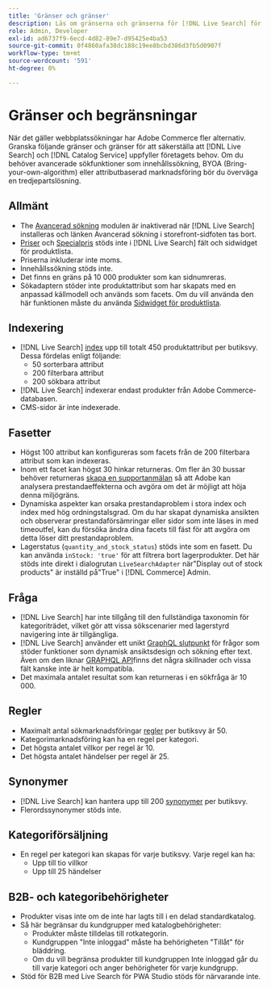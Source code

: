 ```yaml
---
title: 'Gränser och gränser'
description: Läs om gränserna och gränserna för [!DNL Live Search] för att säkerställa att den uppfyller företagets behov.
role: Admin, Developer
exl-id: ad6737f9-6ecd-4d82-89e7-d95425e4ba53
source-git-commit: 0f4860afa38dc188c19ee8bcbd386d3fb5d0907f
workflow-type: tm+mt
source-wordcount: '591'
ht-degree: 0%

---
```


# Gränser och begränsningar

När det gäller webbplatssökningar har Adobe Commerce fler alternativ. Granska följande gränser och gränser för att säkerställa att [!DNL Live Search] och [!DNL Catalog Service] uppfyller företagets behov. Om du behöver avancerade sökfunktioner som innehållssökning, BYOA (Bring-your-own-algorithm) eller attributbaserad marknadsföring bör du överväga en tredjepartslösning.

## Allmänt

- The [Avancerad sökning](https://experienceleague.adobe.com/en/docs/commerce-admin/catalog/catalog/search/search) modulen är inaktiverad när [!DNL Live Search] installeras och länken Avancerad sökning i storefront-sidfoten tas bort.
- [Priser](https://experienceleague.adobe.com/en/docs/commerce-admin/catalog/products/pricing/product-price-tier) och [Specialpris](https://experienceleague.adobe.com/en/docs/commerce-admin/catalog/products/pricing/product-price-special) stöds inte i [!DNL Live Search] fält och sidwidget för produktlista.
- Priserna inkluderar inte moms.
- Innehållssökning stöds inte.
- Det finns en gräns på 10 000 produkter som kan sidnumreras.
- Sökadaptern stöder inte produktattribut som har skapats med en anpassad källmodell och används som facets. Om du vill använda den här funktionen måste du använda [Sidwidget för produktlista](plp-styling.md).

## Indexering

- [!DNL Live Search] [index](indexing.md) upp till totalt 450 produktattribut per butiksvy. Dessa fördelas enligt följande:
   - 50 sorterbara attribut
   - 200 filterbara attribut
   - 200 sökbara attribut
- [!DNL Live Search] indexerar endast produkter från Adobe Commerce-databasen.
- CMS-sidor är inte indexerade.

## Fasetter

- Högst 100 attribut kan konfigureras som facets från de 200 filterbara attribut som kan indexeras.
- Inom ett facet kan högst 30 hinkar returneras. Om fler än 30 bussar behöver returneras [skapa en supportanmälan](https://experienceleague.adobe.com/en/docs/commerce-knowledge-base/kb/help-center-guide/magento-help-center-user-guide) så att Adobe kan analysera prestandaeffekterna och avgöra om det är möjligt att höja denna miljögräns.
- Dynamiska aspekter kan orsaka prestandaproblem i stora index och index med hög ordningstalsgrad. Om du har skapat dynamiska ansikten och observerar prestandaförsämringar eller sidor som inte läses in med timeoutfel, kan du försöka ändra dina facets till fäst för att avgöra om detta löser ditt prestandaproblem.
- Lagerstatus (`quantity_and_stock_status`) stöds inte som en fasett. Du kan använda `inStock: 'true'` för att filtrera bort lagerprodukter. Det här stöds inte direkt i dialogrutan `LiveSearchAdapter` när&quot;Display out of stock products&quot; är inställd på&quot;True&quot; i [!DNL Commerce] Admin.

## Fråga

- [!DNL Live Search] har inte tillgång till den fullständiga taxonomin för kategoriträdet, vilket gör att vissa sökscenarier med lagerstyrd navigering inte är tillgängliga.
- [!DNL Live Search] använder ett unikt [GraphQL slutpunkt](https://developer.adobe.com/commerce/services/graphql/live-search/) för frågor som stöder funktioner som dynamisk ansiktsdesign och sökning efter text. Även om den liknar [GRAPHQL API](https://developer.adobe.com/commerce/webapi/graphql/)finns det några skillnader och vissa fält kanske inte är helt kompatibla.
- Det maximala antalet resultat som kan returneras i en sökfråga är 10 000.

## Regler

- Maximalt antal sökmarknadsföringar [regler](rules.md) per butiksvy är 50.
- Kategorimarknadsföring kan ha en regel per kategori.
- Det högsta antalet villkor per regel är 10.
- Det högsta antalet händelser per regel är 25.

## Synonymer

- [!DNL Live Search] kan hantera upp till 200 [synonymer](synonyms.md) per butiksvy.
- Flerordssynonymer stöds inte.

## Kategoriförsäljning

- En regel per kategori kan skapas för varje butiksvy. Varje regel kan ha:
   - Upp till tio villkor
   - Upp till 25 händelser

## B2B- och kategoribehörigheter

- Produkter visas inte om de inte har lagts till i en delad standardkatalog.
- Så här begränsar du kundgrupper med katalogbehörigheter:
   - Produkter måste tilldelas till rotkategorin.
   - Kundgruppen &quot;Inte inloggad&quot; måste ha behörigheten &quot;Tillåt&quot; för bläddring.
   - Om du vill begränsa produkter till kundgruppen Inte inloggad går du till varje kategori och anger behörigheter för varje kundgrupp.
- Stöd för B2B med Live Search för PWA Studio stöds för närvarande inte.
